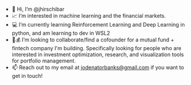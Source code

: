 - 👋 Hi, I’m @jhirschibar
- 📈 I’m interested in machine learning and the financial markets.
- 💻 I’m currently learning Reinforcement Learning and Deep Learning in python, and am learning to dev in WSL2
- 💸💰 I’m looking to collaborate/find a cofounder for a mutual fund + fintech company I'm building. Specifically looking for people who are interested in investment optimization, research,  and visualization tools for portfolio management. 
- 📫 Reach out to my email at jodenatorbanks@gmail.com if you want to get in touch!

<!---
jhirschibar/jhirschibar is a ✨ special ✨ repository because its `README.md` (this file) appears on your GitHub profile.
You can click the Preview link to take a look at your changes.
--->
